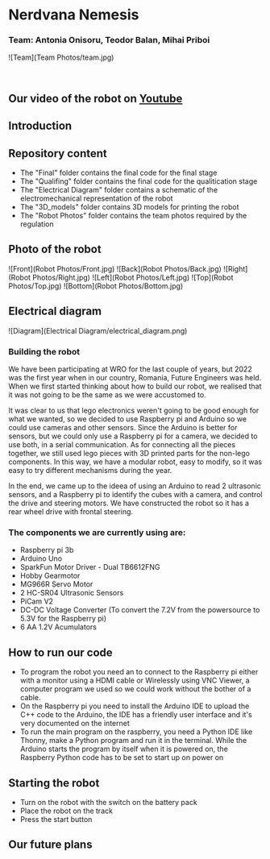 # Nerdvana Nemesis

### Team: Antonia Onisoru, Teodor Balan, Mihai Priboi
  ![Team](Team Photos/team.jpg)

<br>

## Our video of the robot on [Youtube](https://youtu.be)
## Introduction
  

## Repository content
  - The "Final" folder contains the final code for the final stage
  - The "Qualifing" folder contains the final code for the qualitication stage
  - The "Electrical Diagram" folder contains a schematic of the electromechanical representation of the robot
  - The "3D_models" folder contains 3D models for printing the robot
  - The "Robot Photos" folder contains the team photos required by the regulation

## Photo of the robot
  ![Front](Robot Photos/Front.jpg)
  ![Back](Robot Photos/Back.jpg)
  ![Right](Robot Photos/Right.jpg)
  ![Left](Robot Photos/Left.jpg)
  ![Top](Robot Photos/Top.jpg)
  ![Bottom](Robot Photos/Bottom.jpg)

## Electrical diagram
  ![Diagram](Electrical Diagram/electrical_diagram.png)
  

### Building the robot
  We have been participating at WRO for the last couple of years, but 2022 was the first year when in our country, Romania, Future Engineers was held. When we first started thinking about how to build our robot, we realised that it was not going to be the same as we were accustomed to. 
  
  It was clear to us that lego electronics weren't going to be good enough for what we wanted, so we decided to use Raspberry pi and Arduino so we could use cameras and other sensors. Since the Arduino is better for sensors, but we could only use a Raspberry pi for a camera, we decided to use both, in a serial communication. As for connecting all the pieces together, we still used lego pieces with 3D printed parts for the non-lego components. In this way, we have a modular robot, easy to modify, so it was easy to try different mechanisms during the year.  

  In the end, we came up to the ideea of using an Arduino to read 2 ultrasonic sensors, and a Raspberry pi to identify the cubes with a camera, and control the drive and steering motors. We have constructed the robot so it has a rear wheel drive with frontal steering.  


### The components we are currently using are:
  - Raspberry pi 3b
  - Arduino Uno
  - SparkFun Motor Driver - Dual TB6612FNG
  - Hobby Gearmotor
  - MG966R Servo Motor
  - 2 HC-SR04 Ultrasonic Sensors
  - PiCam V2
  - DC-DC Voltage Converter (To convert the 7.2V from the powersource to 5.3V for the Raspberry pi)
  - 6 AA 1.2V Acumulators

## How to run our code

  - To program the robot you need an to connect to the Raspberry pi either with a monitor using a HDMI cable or Wirelessly using VNC Viewer, a computer program we used so we could work without the bother of a cable.
  - On the Raspberry pi you need to install the Arduino IDE to upload the C++ code to the Arduino, the IDE has a friendly user interface and it's very documented on the internet
  - To run the main program on the raspberry, you need a Python IDE like Thonny, make a Python program and run it in the terminal. While the Arduino starts the program by itself when it is powered on, the Raspberry Python code has to be set to start up on power on

## Starting the robot

 - Turn on the robot with the switch on the battery pack
 - Place the robot on the track
 - Press the start button

## Our future plans
